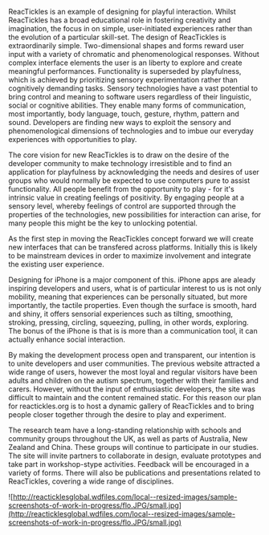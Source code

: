 ReacTickles is an example of designing for playful interaction. Whilst ReacTickles has a broad educational role in fostering creativity and imagination, the focus in on simple, user-initiated experiences rather than the evolution of a particular skill-set. The design of ReacTickles is extraordinarily simple. Two-dimensional shapes and forms reward user input with a variety of chromatic and phenomenological responses. Without complex interface elements the user is an liberty to explore and create meaningful performances. Functionality is superseded by playfulness, which is achieved by prioritizing sensory experimentation rather than cognitively demanding tasks. Sensory technologies have a vast potential to bring control and meaning to software users regardless of their linguistic, social or cognitive abilities.  They enable many forms of communication, most importantly, body language, touch, gesture, rhythm, pattern and sound.  Developers are finding new ways to exploit the sensory and phenomenological dimensions of technologies and to imbue our everyday experiences with opportunities to play.

The core vision for new ReacTickles is to draw on the desire of the developer community to make technology irresistible and to find an application for playfulness by acknowledging the needs and desires of user groups who would normally be expected to use computers pure to assist functionality. All people benefit from the opportunity to play - for it's intrinsic value in creating feelings of positivity. By engaging people at a sensory level, whereby feelings of control are supported through the properties of the technologies, new possibilities for interaction can arise, for many people this might be the key to unlocking potential.

As the first step in moving the ReacTickles concept forward we will create new interfaces that can be transfered across platforms. Initially this is likely to be mainstream devices in order to maximize involvement and integrate the existing user experience.

Designing for iPhone is a major component of this. iPhone apps are aleady inspiring developers and users, what is of particular interest to us is not only  mobility, meaning that experiences can be personally situated, but more importantly, the tactile properties. Even though the surface is smooth, hard and shiny, it offers sensorial experiences such as tilting, smoothing, stroking, pressing, circling, squeezing, pulling, in other words, exploring. The bonus of the iPhone is that is is more than a communication tool, it can actually enhance social interaction.

By making the development process open and transparent, our intention is to unite developers and user communities. The previous website attracted a wide range of users, however the most loyal and regular visitors have been adults and children on the autism spectrum, together with their families and carers. However, without the input of enthusiastic developers, the site was difficult to maintain and the content remained static. For this reason our plan for reactickles.org is to host a dynamic gallery of ReacTickles and to bring people closer together through the desire to play and experiment.

The research team have a long-standing relationship with schools and community groups throughout the UK, as well as parts of Australia, New Zealand and China. These groups will continue to participate in our studies. The site will invite partners to collaborate in design, evaluate prototypes and take part in workshop-stype activities. Feedback will be encouraged in a variety of forms. There will also be publications and presentations related to ReacTickles, covering a wide range of disciplines.


![http://reacticklesglobal.wdfiles.com/local--resized-images/sample-screenshots-of-work-in-progress/flo.JPG/small.jpg](http://reacticklesglobal.wdfiles.com/local--resized-images/sample-screenshots-of-work-in-progress/flo.JPG/small.jpg)